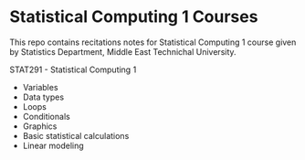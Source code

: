# Statistical Computing 1 Courses

This repo contains recitations notes for Statistical Computing 1 course given by Statistics Department, Middle East Technichal University.

STAT291 - Statistical Computing 1
  * Variables
  * Data types 
  * Loops
  * Conditionals
  * Graphics
  * Basic statistical calculations
  * Linear modeling
